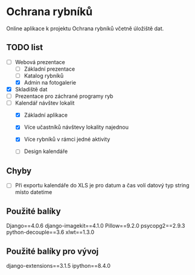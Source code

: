 # Ochrana rybníků

Online aplikace k projektu Ochrana rybníků včetně úložiště dat.

## TODO list
- [ ] Webová prezentace
    - [ ] Základní prezentace
    - [ ] Katalog rybníků
    - [x] Admin na fotogalerie
- [x] Skladiště dat
- [ ] Prezentace pro záchrané programy ryb
- [ ] Kalendář návštev lokalit
    - [x] Základní aplikace
    - [x] Více učastníků návštevy lokality najednou
    - [x] Více rybníků v rámci jedné aktivity
    - [ ] Design kalendáře


## Chyby
- [ ] Při exportu kalendáře do XLS je pro datum a čas volí datový typ string místo datetime


## Použité balíky
Django==4.0.6
django-imagekit==4.1.0
Pillow==9.2.0
psycopg2==2.9.3
python-decouple==3.6
xlwt==1.3.0

## Použité balíky pro vývoj
django-extensions==3.1.5
ipython==8.4.0
